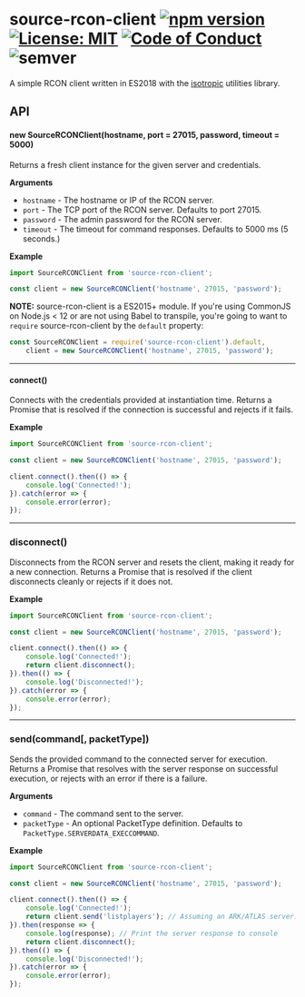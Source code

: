 # source-rcon-client [![npm version](https://badge.fury.io/js/source-rcon-client.svg)](https://badge.fury.io/js/source-rcon-client) [![License: MIT](https://img.shields.io/badge/License-MIT-yellow.svg)](https://opensource.org/licenses/MIT) [![Code of Conduct](https://img.shields.io/badge/%E2%9D%A4-code%20of%20conduct-blue.svg?style=flat)](https://github.com/dsibilly/source-rcon-client/blob/master/CODE_OF_CONDUCT.md) ![semver](https://img.shields.io/badge/semver-2.0.0-blue.svg?maxAge=2592000)
A simple RCON client written in ES2018 with the [isotropic](https://github.com/ibigroup/isotropic) utilities library.

## API

#### new SourceRCONClient(hostname, port = 27015, password, timeout = 5000)

Returns a fresh client instance for the given server and credentials.

__Arguments__

* `hostname` - The hostname or IP of the RCON server.
* `port` - The TCP port of the RCON server. Defaults to port 27015.
* `password` - The admin password for the RCON server.
* `timeout` - The timeout for command responses. Defaults to 5000 ms (5 seconds.)

__Example__

```javascript
import SourceRCONClient from 'source-rcon-client';

const client = new SourceRCONClient('hostname', 27015, 'password');
```

**NOTE:** source-rcon-client is a ES2015+ module. If you're using CommonJS on Node.js < 12 or are not using Babel to transpile, you're going to want to `require` source-rcon-client by the `default` property:

```javascript
const SourceRCONClient = require('source-rcon-client').default,
    client = new SourceRCONClient('hostname', 27015, 'password');
```

---------------------------------------

#### connect()

Connects with the credentials provided at instantiation time.
Returns a Promise that is resolved if the connection is successful and
rejects if it fails.

__Example__

```javascript
import SourceRCONClient from 'source-rcon-client';

const client = new SourceRCONClient('hostname', 27015, 'password');

client.connect().then(() => {
    console.log('Connected!');
}).catch(error => {
    console.error(error);
});
```

---------------------------------------

### disconnect()

Disconnects from the RCON server and resets the client, making it ready
for a new connection.
Returns a Promise that is resolved if the client disconnects cleanly or
rejects if it does not.

__Example__

```javascript
import SourceRCONClient from 'source-rcon-client';

const client = new SourceRCONClient('hostname', 27015, 'password');

client.connect().then(() => {
    console.log('Connected!');
    return client.disconnect();
}).then(() => {
    console.log('Disconnected!');
}).catch(error => {
    console.error(error);
});
```

---------------------------------------

### send(command[, packetType])

Sends the provided command to the connected server for execution.
Returns a Promise that resolves with the server response on successful
execution, or rejects with an error if there is a failure.

__Arguments__

* `command` - The command sent to the server.
* `packetType` - An optional PacketType definition. Defaults to `PacketType.SERVERDATA_EXECCOMMAND`.

__Example__

```javascript
import SourceRCONClient from 'source-rcon-client';

const client = new SourceRCONClient('hostname', 27015, 'password');

client.connect().then(() => {
    console.log('Connected!');
    return client.send('listplayers'); // Assuming an ARK/ATLAS server...
}).then(response => {
    console.log(response); // Print the server response to console
    return client.disconnect();
}).then(() => {
    console.log('Disconnected!');
}).catch(error => {
    console.error(error);
});
```
